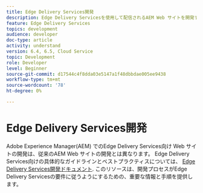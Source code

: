 ```yaml
---
title: Edge Delivery Services開発
description: Edge Delivery Servicesを使用して配信されるAEM Web サイトを開発する方法を説明します。
feature: Edge Delivery Services
topics: development
audience: developer
doc-type: article
activity: understand
version: 6.4, 6.5, Cloud Service
topic: Development
role: Developer
level: Beginner
source-git-commit: d17544c4f8dda03e5147a1f48dbbdae005ee9438
workflow-type: tm+mt
source-wordcount: '78'
ht-degree: 0%

---
```


# Edge Delivery Services開発

Adobe Experience Manager(AEM) でのEdge Delivery Services向け Web サイトの開発は、従来のAEM Web サイトの開発とは異なります。 Edge Delivery Services向けの具体的なガイドラインとベストプラクティスについては、 [Edge Delivery Services開発ドキュメント](../edge-delivery-services/developing/prerequisites.md). このリソースは、開発プロセスがEdge Delivery Servicesの要件に従うようにするための、重要な情報と手順を提供します。
